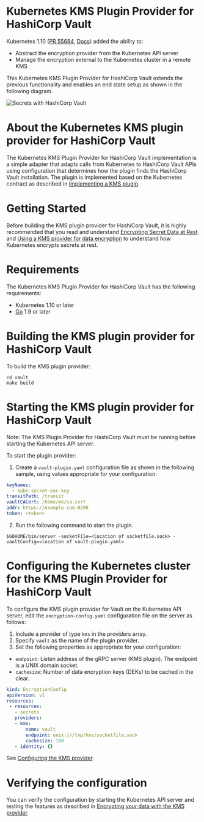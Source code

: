 # Kubernetes KMS Plugin Provider for HashiCorp Vault

Kubernetes 1.10 ([PR 55684](https://github.com/kubernetes/kubernetes/pull/55684), [Docs](https://kubernetes.io/docs/tasks/administer-cluster/kms-provider/)) added the ability to:
* Abstract the encryption provider from the Kubernetes API server
* Manage the encryption external to the Kubernetes cluster in a remote KMS

This Kubernetes KMS Plugin Provider for HashiCorp Vault extends the previous functionality and enables an end state setup as shown in the following diagram.

![Secrets with HashiCorp Vault](vault/docs/vaultplugin.png)

# About the Kubernetes KMS plugin provider for HashiCorp Vault
The Kubernetes KMS Plugin Provider for HashiCorp Vault implementation is a simple adapter that adapts calls from Kubernetes to HashiCorp Vault APIs using configuration that determines how the plugin finds the HashiCorp Vault installation.
The plugin is implemented based on the Kubernetes contract as described in [Implementing a KMS plugin](https://kubernetes.io/docs/tasks/administer-cluster/kms-provider/#implementing-a-kms-plugin).

# Getting Started
Before building the KMS plugin provider for HashiCorp Vault, it is highly recommended that you read and understand [Encrypting Secret Data at Rest](https://kubernetes.io/docs/tasks/administer-cluster/encrypt-data/) and [Using a KMS provider for data encryption](https://kubernetes.io/docs/tasks/administer-cluster/kms-provider/) to understand how Kubernetes encrypts secrets at rest.

# Requirements
The Kubernetes KMS Plugin Provider for HashiCorp Vault has the following requirements:
* Kubernetes 1.10 or later
* [Go](https://golang.org/) 1.9 or later

# Building the KMS plugin provider for HashiCorp Vault
To build the KMS plugin provider:
```
cd vault
make build
```

# Starting the KMS plugin provider for HashiCorp Vault  
Note: The KMS Plugin Provider for HashiCorp Vault must be running before starting the Kubernetes API server.

To start the plugin provider:
1. Create a `vault-plugin.yaml` configuration file as shown in the following sample, using values appropriate for your configuration.
```yaml
keyNames:
  - kube-secret-enc-key
transitPath: /transit
vaultCACert: /home/me/ca.cert
addr: https://example.com:8200
token: <token>
```

2. Run the following command to start the plugin.
```
$GOHOME/bin/server -socketFile=<location of socketfile.sock> -vaultConfig=<location of vault-plugin.yaml>
```

# Configuring the Kubernetes cluster for the KMS Plugin Provider for HashiCorp Vault

To configure the KMS plugin provider for Vault on the Kubernetes API server, edit the `encryption-config.yaml` configuration file on the server as follows:
1. Include a provider of type `kms` in the providers array.
2. Specify `vault` as the name of the plugin provider.
3. Set the following properties as appropriate for your configuration:
 * `endpoint`: Listen address of the gRPC server (KMS plugin). The endpoint is a UNIX domain socket.
 * `cachesize`: Number of data encryption keys (DEKs) to be cached in the clear.

 ```yaml
kind: EncryptionConfig
apiVersion: v1
resources:
  - resources:
    - secrets
    providers:
    - kms:
        name: vault
        endpoint: unix:///tmp/kms/socketfile.sock
        cachesize: 100
    - identity: {}  
```
See [Configuring the KMS provider](https://kubernetes.io/docs/tasks/administer-cluster/kms-provider/#configuring-the-kms-provider).

# Verifying the configuration
You can verify the configuration by starting the Kubernetes API server and testing the features as described in  [Encrypting your data with the KMS provider](https://kubernetes.io/docs/tasks/administer-cluster/kms-provider/#encrypting-your-data-with-the-kms-provider).

